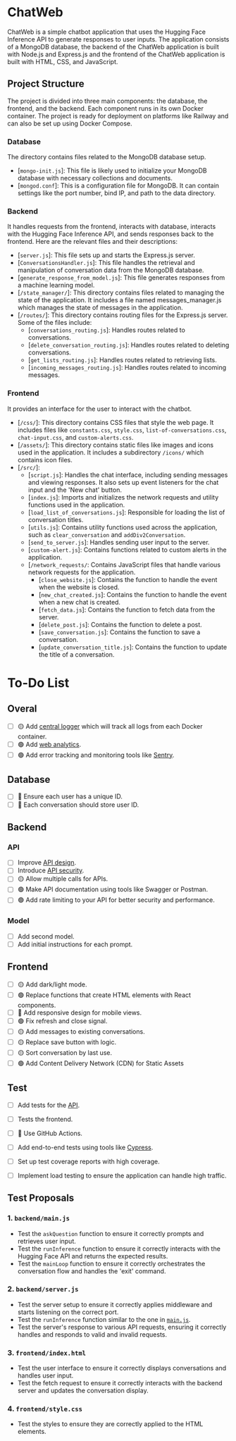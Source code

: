 # ChatWeb

ChatWeb is a simple chatbot application that uses the Hugging Face Inference API to generate responses to user inputs. The application consists of a MongoDB database, the backend of the ChatWeb application is built with Node.js and Express.js and the frontend of the ChatWeb application is built with HTML, CSS, and JavaScript.

## Project Structure
The project is divided into three main components: the database, the frontend, and the backend. Each component runs in its own Docker container. The project is ready for deployment on platforms like Railway and can also be set up using Docker Compose.

### Database

The directory contains files related to the MongoDB database setup.

- [`mongo-init.js`]: This file is likely used to initialize your MongoDB database with necessary collections and documents.
- [`mongod.conf`]: This is a configuration file for MongoDB. It can contain settings like the port number, bind IP, and path to the data directory.

### Backend

It handles requests from the frontend, interacts with database, interacts with the Hugging Face Inference API, and sends responses back to the frontend. Here are the relevant files and their descriptions:

- [`server.js`]: This file sets up and starts the Express.js server.
- [`ConversationsHandler.js`]: This file handles the retrieval and manipulation of conversation data from the MongoDB database.
- [`generate_response_from_model.js`]: This file generates responses from a machine learning model.
- [`/state_manager/`]: This directory contains files related to managing the state of the application. It includes a file named messages_manager.js which manages the state of messages in the application.
- [`/routes/`]: This directory contains routing files for the Express.js server. Some of the files include:
  - [`conversations_routing.js`]: Handles routes related to conversations.
  - [`delete_conversation_routing.js`]: Handles routes related to deleting conversations.
  - [`get_lists_routing.js`]: Handles routes related to retrieving lists.
  - [`incoming_messages_routing.js`]: Handles routes related to incoming messages.

### Frontend

It provides an interface for the user to interact with the chatbot. 
- [`/css/`]: This directory contains CSS files that style the web page. It includes files like `constants.css`, `style.css`, `list-of-conversations.css`, `chat-input.css`, and `custom-alerts.css`.
- [`/assets/`]: This directory contains static files like images and icons used in the application. It includes a subdirectory `/icons/` which contains icon files.
- [`/src/`]:
  - [`script.js`]: Handles the chat interface, including sending messages and viewing responses. It also sets up event listeners for the chat input and the 'New chat' button.
  - [`index.js`]: Imports and initializes the network requests and utility functions used in the application.
  - [`load_list_of_conversations.js`]: Responsible for loading the list of conversation titles.
  - [`utils.js`]: Contains utility functions used across the application, such as `clear_conversation` and `addDiv2Conversation`.
  - [`send_to_server.js`]: Handles sending user input to the server.
  - [`custom-alert.js`]: Contains functions related to custom alerts in the application.
  - [`/network_requests/`: Contains JavaScript files that handle various network requests for the application.
    - [`close_website.js`]: Contains the function to handle the event when the website is closed.
    - [`new_chat_created.js`]: Contains the function to handle the event when a new chat is created.
    - [`fetch_data.js`]: Contains the function to fetch data from the server.
    - [`delete_post.js`]: Contains the function to delete a post.
    - [`save_conversation.js`]: Contains the function to save a conversation.
    - [`update_conversation_title.js`]: Contains the function to update the title of a conversation.
 

# To-Do List

## Overal
- [ ] 🟡 Add [central logger](https://youtu.be/6cxgasCDJgA?si=cGsZWgCirJA8vB1k) which will track all logs from each Docker container.
- [ ] 🟢 Add [web analytics](https://plausible.io/).
- [ ] 🟢 Add error tracking and monitoring tools like [Sentry](https://sentry.io/welcome/).

## Database
- [ ] 🔴 Ensure each user has a unique ID.
- [ ] 🔴 Each conversation should store user ID.

## Backend 
### API
- [ ] Improve [API design](https://www.youtube.com/watch?v=_gQaygjm_hg).
- [ ] Introduce [API security](https://www.youtube.com/watch?v=6WZ6S-qmtqY).
- [ ] 🟡 Allow multiple calls for APIs.
- [ ] 🟢 Make API documentation using tools like Swagger or Postman.
- [ ] 🟢 Add rate limiting to your API for better security and performance.
### Model
- [ ] Add second model.
- [ ] Add initial instructions for each prompt.

## Frontend
- [ ] 🟡 Add dark/light mode.
- [ ] 🟢 Replace functions that create HTML elements with React components.
- [ ] 🔴 Add responsive design for mobile views.
- [ ] 🟢 Fix refresh and close signal.
- [ ] 🟡 Add messages to existing conversations.
- [ ] 🟡 Replace save button with logic.
- [ ] 🟡 Sort conversation by last use.
- [ ] 🟢 Add Content Delivery Network (CDN) for Static Assets

## Test
- [ ] Add tests for the [API](https://www.youtube.com/watch?v=qquIJ1Ivusg).
- [ ] Tests the frontend.
- [ ] 🔴 Use GitHub Actions.
- [ ] Add end-to-end tests using tools like [Cypress](https://sentry.io/welcome/).
- [ ] Set up test coverage reports with high coverage.
- [ ] Implement load testing to ensure the application can handle high traffic.


## Test Proposals

### 1. `backend/main.js`
- Test the `askQuestion` function to ensure it correctly prompts and retrieves user input.
- Test the `runInference` function to ensure it correctly interacts with the Hugging Face API and returns the expected results.
- Test the `mainLoop` function to ensure it correctly orchestrates the conversation flow and handles the 'exit' command. 

### 2. `backend/server.js`
- Test the server setup to ensure it correctly applies middleware and starts listening on the correct port.
- Test the `runInference` function similar to the one in [`main.js`](command:_github.copilot.openSymbolInFile?%5B%22frontend%2Findex.html%22%2C%22main.js%22%5D "frontend/index.html").
- Test the server's response to various API requests, ensuring it correctly handles and responds to valid and invalid requests.

### 3. `frontend/index.html`
- Test the user interface to ensure it correctly displays conversations and handles user input.
- Test the fetch request to ensure it correctly interacts with the backend server and updates the conversation display.

### 4. `frontend/style.css`
- Test the styles to ensure they are correctly applied to the HTML elements.
